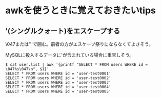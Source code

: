 # awkを使うときに覚えておきたいtips

## '(シングルクォート)をエスケープする
\047または'\''で囲む。前者の方がエスケープ祭りにならなくてよさそう。

MySQLに投入するデータに'が含まれている場合に重宝しそう。
```
$ cat user.list | awk '{printf "SELECT * FROM users WHERE id = \047%s\047\n", $1}'
SELECT * FROM users WHERE id = 'user-test0001'
SELECT * FROM users WHERE id = 'user-test0002'
SELECT * FROM users WHERE id = 'user-test0003'
SELECT * FROM users WHERE id = 'user-test0004'
SELECT * FROM users WHERE id = 'user-test0005'
```

